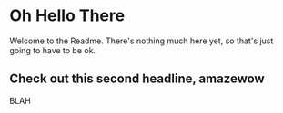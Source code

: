 # Oh Hello There

Welcome to the Readme. There's nothing much here yet, so that's just going to have to be ok.

## Check out this second headline, amazewow

BLAH
